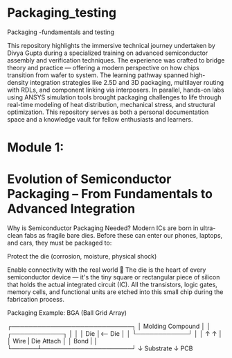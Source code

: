 # Packaging_testing
Packaging -fundamentals and testing

This repository highlights the immersive technical journey undertaken by Divya Gupta during a specialized training on advanced semiconductor assembly and verification techniques. The experience was crafted to bridge theory and practice — offering a modern perspective on how chips transition from wafer to system. The learning pathway spanned high-density integration strategies like 2.5D and 3D packaging, multilayer routing with RDLs, and component linking via interposers. In parallel, hands-on labs using ANSYS simulation tools brought packaging challenges to life through real-time modeling of heat distribution, mechanical stress, and structural optimization. This repository serves as both a personal documentation space and a knowledge vault for fellow enthusiasts and learners.

# **Module 1:**

# **Evolution of Semiconductor Packaging – From Fundamentals to Advanced Integration**


Why is Semiconductor Packaging Needed?
Modern ICs are born in ultra-clean fabs as fragile bare dies. Before these can enter our phones, laptops, and cars, they must be packaged to:

 Protect the die (corrosion, moisture, physical shock)

 Enable connectivity with the real world
🔗 The die is the heart of every semiconductor device — it's the tiny square or rectangular piece of silicon that holds the actual integrated circuit (IC). All the transistors, logic gates, memory cells, and functional units are etched into this small chip during the fabrication process.

Packaging Example: BGA (Ball Grid Array)

┌────────────────────────────┐
│   Molding Compound         │
│    ┌────────────┐          │
│    │   Die      │<-- Die   │
│    └────────────┘          │
│     ↑   ↑                  │
│ Wire | Die Attach          │
│ Bond |                     │
└──────┴─────────────────────┘
         ↓
      Substrate
         ↓
       PCB

       

